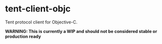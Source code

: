 tent-client-objc
================

Tent protocol client for Objective-C.

**WARNING: This is currently a WIP and should not be considered stable or production ready**
